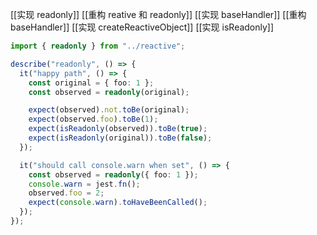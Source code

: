 [[实现 readonly]]
[[重构 reative 和 readonly]]
[[实现 baseHandler]]
[[重构 baseHandler]]
[[实现 createReactiveObject]]
[[实现 isReadonly]]
```ts
import { readonly } from "../reactive";

describe("readonly", () => {
  it("happy path", () => {
    const original = { foo: 1 };
    const observed = readonly(original);

    expect(observed).not.toBe(original);
    expect(observed.foo).toBe(1);
	expect(isReadonly(observed)).toBe(true);
    expect(isReadonly(original)).toBe(false);
  });

  it("should call console.warn when set", () => {
    const observed = readonly({ foo: 1 });
    console.warn = jest.fn();
    observed.foo = 2;
    expect(console.warn).toHaveBeenCalled();
  });
});
```